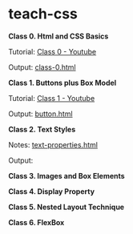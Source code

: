 # teach-css

**Class 0. Html and CSS Basics**

Tutorial: [Class 0 - Youtube](https://youtu.be/XYYEtKWZcUw?si=cV_c09P2En6M0lLs)

Output: [class-0.html](https://aneesburki.github.io/teach-css/class-0.html)

**Class 1. Buttons plus Box Model**  

Tutorial: [Class 1 - Youtube](https://youtu.be/9X1XhS_00BY?si=hcKgMlP3b8bN9h15⁩)

Output: [button.html](https://aneesburki.github.io/teach-css/buttons.html)

**Class 2. Text Styles**

Notes: [text-properties.html](https://aneesburki.github.io/teach-css/text-properties.html)

Output: 

**Class 3. Images and Box Elements**

**Class 4. Display Property**

**Class 5. Nested Layout Technique**

**Class 6. FlexBox**
